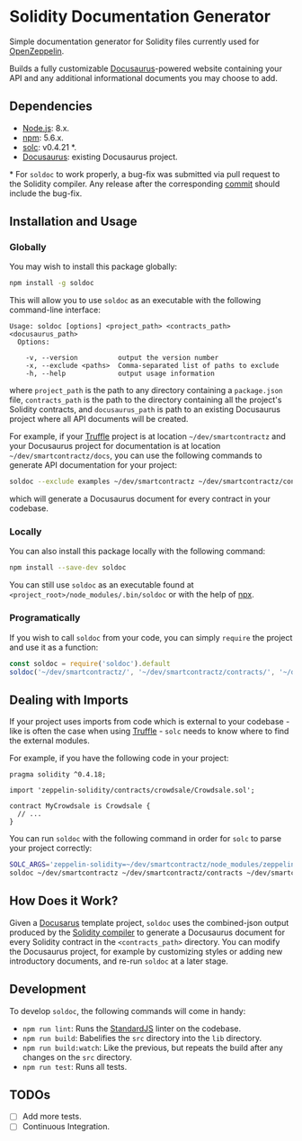 # Solidity Documentation Generator

Simple documentation generator for Solidity files currently used for [OpenZeppelin](https://github.com/OpenZeppelin/zeppelin-solidity).

Builds a fully customizable [Docusaurus](https://docusaurus.io/)-powered website containing your API and any additional informational documents you may choose to add.

## Dependencies

* [Node.js](https://nodejs.org/en/): 8.x.
* [npm](https://nodejs.org/en/): 5.6.x.
* [solc](https://github.com/ethereum/solidity): v0.4.21 &ast;.
* [Docusaurus](http://docusaurus.io/): existing Docusaurus project.

&ast; For `soldoc` to work properly, a bug-fix was submitted via pull request to the Solidity compiler. Any release after the corresponding [commit](https://github.com/ethereum/solidity/commit/ca6957da37454ddd474b1feeaf02f7d06cba06b0) should include the bug-fix.

## Installation and Usage

### Globally

You may wish to install this package globally:

```sh
npm install -g soldoc
```

This will allow you to use `soldoc` as an executable with the following command-line interface:

```
Usage: soldoc [options] <project_path> <contracts_path> <docusaurus_path>
  Options:

    -v, --version          output the version number
    -x, --exclude <paths>  Comma-separated list of paths to exclude
    -h, --help             output usage information
```

where `project_path` is the path to any directory containing a `package.json` file, `contracts_path` is the path to the directory containing all the project's Solidity contracts, and `docusaurus_path` is path to an existing Docusaurus project where all API documents will be created.

For example, if your [Truffle](http://truffleframework.com/) project is at location `~/dev/smartcontractz` and your Docusaurus project for documentation is at location `~/dev/smartcontractz/docs`, you can use the following commands to generate API documentation for your project:

```sh
soldoc --exclude examples ~/dev/smartcontractz ~/dev/smartcontractz/contracts ~/dev/smartcontractz/docs
```

which will generate a Docusaurus document for every contract in your codebase.

### Locally

You can also install this package locally with the following command:

```sh
npm install --save-dev soldoc
```

You can still use `soldoc` as an executable found at `<project_root>/node_modules/.bin/soldoc` or with the help of [npx](https://www.npmjs.com/package/npx).

### Programatically

If you wish to call `soldoc` from your code, you can simply `require` the project and use it as a function:

```javascript
const soldoc = require('soldoc').default
soldoc('~/dev/smartcontractz/', '~/dev/smartcontractz/contracts/', '~/dev/smartcontractz/docs/', ['examples'])
```

## Dealing with Imports

If your project uses imports from code which is external to your codebase - like is often the case when using [Truffle](http://truffleframework.com/) - `solc` needs to know where to find the external modules.

For example, if you have the following code in your project:

```solidity
pragma solidity ^0.4.18;

import 'zeppelin-solidity/contracts/crowdsale/Crowdsale.sol';

contract MyCrowdsale is Crowdsale {
  // ...
}
```

You can run `soldoc` with the following command in order for `solc` to parse your project correctly:

```sh
SOLC_ARGS='zeppelin-solidity=~/dev/smartcontractz/node_modules/zeppelin-solidity' \
soldoc ~/dev/smartcontractz ~/dev/smartcontractz/contracts ~/dev/smartcontractz/docs
```

## How Does it Work?

Given a [Docusarus](https://docusaurus.io/) template project, `soldoc` uses the combined-json output produced by the [Solidity compiler](https://github.com/ethereum/solidity) to generate a Docusaurus document for every Solidity contract in the `<contracts_path>` directory. You can modify the Docusaurus project, for example by customizing styles or adding new introductory documents, and re-run `soldoc` at a later stage.

## Development

To develop `soldoc`, the following commands will come in handy:

* `npm run lint`: Runs the [StandardJS](https://standardjs.com/) linter on the codebase.
* `npm run build`: Babelifies the `src` directory into the `lib` directory.
* `npm run build:watch`: Like the previous, but repeats the build after any changes on the `src` directory.
* `npm run test`: Runs all tests.

## TODOs

- [ ] Add more tests.
- [ ] Continuous Integration.

